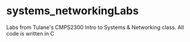 # systems_networkingLabs
Labs from Tulane's CMPS2300 Intro to Systems &amp; Networking class. All code is written in C
